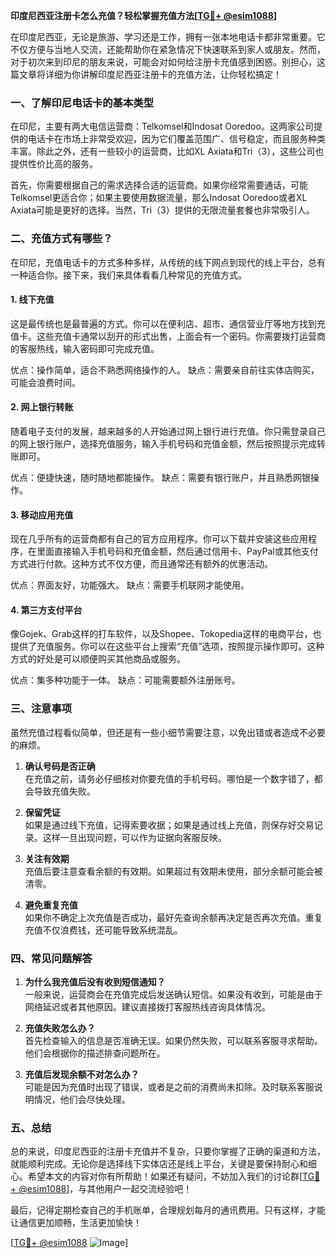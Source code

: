 **印度尼西亚注册卡怎么充值？轻松掌握充值方法[[TG💪+ @esim1088](https://t.me/s/esim1088)]**

在印度尼西亚，无论是旅游、学习还是工作，拥有一张本地电话卡都非常重要。它不仅方便与当地人交流，还能帮助你在紧急情况下快速联系到家人或朋友。然而，对于初次来到印尼的朋友来说，可能会对如何给注册卡充值感到困惑。别担心，这篇文章将详细为你讲解印度尼西亚注册卡的充值方法，让你轻松搞定！

### 一、了解印尼电话卡的基本类型

在印尼，主要有两大电信运营商：Telkomsel和Indosat Ooredoo。这两家公司提供的电话卡在市场上非常受欢迎，因为它们覆盖范围广、信号稳定，而且服务种类丰富。除此之外，还有一些较小的运营商，比如XL Axiata和Tri（3），这些公司也提供性价比高的服务。

首先，你需要根据自己的需求选择合适的运营商。如果你经常需要通话，可能Telkomsel更适合你；如果主要使用数据流量，那么Indosat Ooredoo或者XL Axiata可能是更好的选择。当然，Tri（3）提供的无限流量套餐也非常吸引人。

### 二、充值方式有哪些？

在印尼，充值电话卡的方式多种多样，从传统的线下网点到现代的线上平台，总有一种适合你。接下来，我们来具体看看几种常见的充值方式。

#### 1. 线下充值

这是最传统也是最普遍的方式。你可以在便利店、超市、通信营业厅等地方找到充值卡。这些充值卡通常以刮开的形式出售，上面会有一个密码。你需要拨打运营商的客服热线，输入密码即可完成充值。

优点：操作简单，适合不熟悉网络操作的人。
缺点：需要亲自前往实体店购买，可能会浪费时间。

#### 2. 网上银行转账

随着电子支付的发展，越来越多的人开始通过网上银行进行充值。你只需登录自己的网上银行账户，选择充值服务，输入手机号码和充值金额，然后按照提示完成转账即可。

优点：便捷快速，随时随地都能操作。
缺点：需要有银行账户，并且熟悉网银操作。

#### 3. 移动应用充值

现在几乎所有的运营商都有自己的官方应用程序。你可以下载并安装这些应用程序，在里面直接输入手机号码和充值金额，然后通过信用卡、PayPal或其他支付方式进行付款。这种方式不仅方便，而且通常还有额外的优惠活动。

优点：界面友好，功能强大。
缺点：需要手机联网才能使用。

#### 4. 第三方支付平台

像Gojek、Grab这样的打车软件，以及Shopee、Tokopedia这样的电商平台，也提供了充值服务。你可以在这些平台上搜索“充值”选项，按照提示操作即可。这种方式的好处是可以顺便购买其他商品或服务。

优点：集多种功能于一体。
缺点：可能需要额外注册账号。

### 三、注意事项

虽然充值过程看似简单，但还是有一些小细节需要注意，以免出错或者造成不必要的麻烦。

1. **确认号码是否正确**  
   在充值之前，请务必仔细核对你要充值的手机号码。哪怕是一个数字错了，都会导致充值失败。

2. **保留凭证**  
   如果是通过线下充值，记得索要收据；如果是通过线上充值，则保存好交易记录。这样一旦出现问题，可以作为证据向客服反映。

3. **关注有效期**  
   充值后要注意查看余额的有效期。如果超过有效期未使用，部分余额可能会被清零。

4. **避免重复充值**  
   如果你不确定上次充值是否成功，最好先查询余额再决定是否再次充值。重复充值不仅浪费钱，还可能导致系统混乱。

### 四、常见问题解答

1. **为什么我充值后没有收到短信通知？**  
   一般来说，运营商会在充值完成后发送确认短信。如果没有收到，可能是由于网络延迟或者其他原因。建议直接拨打客服热线咨询具体情况。

2. **充值失败怎么办？**  
   首先检查输入的信息是否准确无误。如果仍然失败，可以联系客服寻求帮助。他们会根据你的描述排查问题所在。

3. **充值后发现余额不对怎么办？**  
   可能是因为充值时出现了错误，或者是之前的消费尚未扣除。及时联系客服说明情况，他们会尽快处理。

### 五、总结

总的来说，印度尼西亚的注册卡充值并不复杂，只要你掌握了正确的渠道和方法，就能顺利完成。无论你是选择线下实体店还是线上平台，关键是要保持耐心和细心。希望本文的内容对你有所帮助！如果还有疑问，不妨加入我们的讨论群[[TG💪+ @esim1088](https://t.me/s/esim1088)]，与其他用户一起交流经验吧！

最后，记得定期检查自己的手机账单，合理规划每月的通讯费用。只有这样，才能让通信更加顺畅，生活更加愉快！

[[TG💪+ @esim1088](https://t.me/s/esim1088) ![Image](https://i.postimg.cc/4NQfJmqS/Snipaste-2025-05-13-00-14-12.png)]